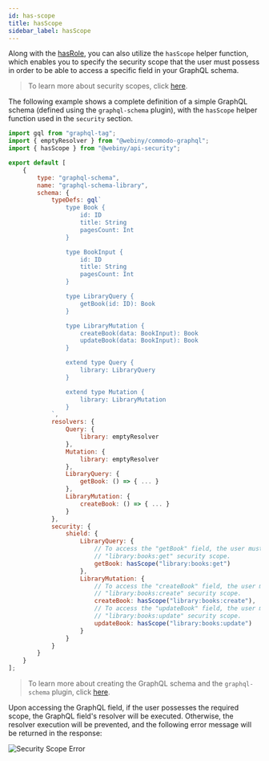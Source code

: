 ```yaml
---
id: has-scope
title: hasScope
sidebar_label: hasScope
---
```


Along with the [hasRole](/docs/webiny-apps/security/development/api/scopes), you can also utilize the `hasScope` helper function, which enables you to specify the security scope that the user must possess in order to be able to access a specific field in your GraphQL schema. 

> To learn more about security scopes, click [here](/docs/webiny-apps/security/development/api/scopes).

The following example shows a complete definition of a simple GraphQL schema (defined using the `graphql-schema` plugin), with the `hasScope` helper function used in the `security` section. 

```js
import gql from "graphql-tag";
import { emptyResolver } from "@webiny/commodo-graphql";
import { hasScope } from "@webiny/api-security";

export default [
    {
        type: "graphql-schema",
        name: "graphql-schema-library",
        schema: {
            typeDefs: gql`
                type Book {
                    id: ID
                    title: String
                    pagesCount: Int
                }

                type BookInput {
                    id: ID
                    title: String
                    pagesCount: Int
                }

                type LibraryQuery {
                    getBook(id: ID): Book
                }

                type LibraryMutation {
                    createBook(data: BookInput): Book
                    updateBook(data: BookInput): Book
                }

                extend type Query {
                    library: LibraryQuery
                }

                extend type Mutation {
                    library: LibraryMutation
                }
            `,
            resolvers: {
                Query: {
                    library: emptyResolver
                },
                Mutation: {
                    library: emptyResolver
                },
                LibraryQuery: {
                    getBook: () => { ... }
                },
                LibraryMutation: {
                    createBook: () => { ... }
                }
            },
            security: {
                shield: {
                    LibraryQuery: {
                        // To access the "getBook" field, the user must posses the 
                        // "library:books:get" security scope.
                        getBook: hasScope("library:books:get")
                    },
                    LibraryMutation: {
                        // To access the "createBook" field, the user must posses the 
                        // "library:books:create" security scope.
                        createBook: hasScope("library:books:create"),
                        // To access the "updateBook" field, the user must posses the 
                        // "library:books:update" security scope.
                        updateBook: hasScope("library:books:update")
                    }
                }
            }
        }
    }
];
```

> To learn more about creating the GraphQL schema and the `graphql-schema` plugin, click [here](/docs/api-development/graphql).

Upon accessing the GraphQL field, if the user possesses the required scope, the GraphQL field's resolver will be executed. Otherwise, the resolver execution will be prevented, and the following error message will be returned in the response:

![Security Scope Error](/img/webiny-apps/security/development/api/GraphQLHelpers/authorisation-error.png)

